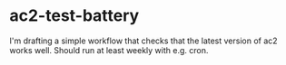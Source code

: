 # ac2-test-battery

I'm drafting a simple workflow that checks that the latest version of ac2 works well. Should run at least weekly with e.g. cron.
